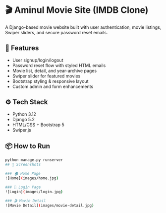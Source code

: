 # 🎬 Aminul Movie Site (IMDB Clone)

A Django-based movie website built with user authentication, movie listings, Swiper sliders, and secure password reset emails.

## 🔧 Features

- User signup/login/logout
- Password reset flow with styled HTML emails
- Movie list, detail, and year-archive pages
- Swiper slider for featured movies
- Bootstrap styling & responsive layout
- Custom admin and form enhancements

## ⚙️ Tech Stack

- Python 3.12
- Django 5.2
- HTML/CSS + Bootstrap 5
- Swiper.js

## 📦 How to Run

```bash
python manage.py runserver
## 📸 Screenshots

### 🏠 Home Page
![Home](images/home.jpg)

### 🔐 Login Page
![Login](images/login.jpg)

### 🎬 Movie Detail
![Movie Detail](images/movie-detail.jpg)
